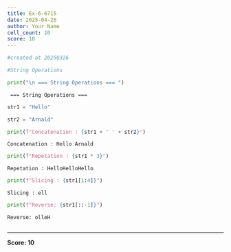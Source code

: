 ```yaml
---
title: Ex-6-6715
date: 2025-04-26
author: Your Name
cell_count: 10
score: 10
---
```


```python
#created at 20250326
```


```python
#String Operations
```


```python
print("\n === String Operations === ")
```

    
     === String Operations === 



```python
str1 = "Hello"
```


```python
str2 = "Arnald"
```


```python
print(f"Concatenation : {str1 + ' ' + str2}")
```

    Concatenation : Hello Arnald



```python
print(f"Repetation : {str1 * 3}")
```

    Repetation : HelloHelloHello



```python
print(f"Slicing : {str1[1:4]}")
```

    Slicing : ell



```python
print(f"Reverse: {str1[::-1]}")
```

    Reverse: olleH



```python

```


---
**Score: 10**